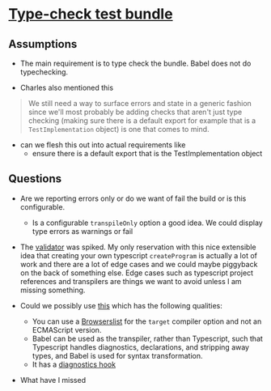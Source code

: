 # [Type-check test bundle](https://github.com/thefrontside/bigtest/issues/280)

## Assumptions
- The main requirement is to type check the bundle. Babel does not do typechecking.  

- Charles also mentioned this
> We still need a way to surface errors and state in a generic fashion since we'll most probably be adding checks that aren't just type checking (making sure there is a default export for example that is a `TestImplementation` object) is one that comes to mind.
  - can we flesh this out into actual requirements like
    - ensure there is a default export that is the TestImplementation object

## Questions
- Are we reporting errors only or do we want of fail the build or is this configurable.
  - Is a configurable `transpileOnly` option a good idea.  We could display type errors as warnings or fail

- The [validator](https://github.com/thefrontside/bigtest/blob/validator/packages/server/src/validator.ts) was spiked.  My only reservation with this nice extensible idea that creating your own typescript `createProgram` is actually a lot of work and there are a lot of edge cases and we could maybe piggyback on the back of something else.  Edge cases such as typescript project references and transpilers are things we want to avoid unless I am missing something.

- Could we possibly use [this](https://github.com/wessberg/rollup-plugin-ts) which has the following qualities:
  - You can use a [Browserslist](https://github.com/browserslist/browserslist) for the `target` compiler option and not an ECMAScript version.
  - Babel can be used as the transpiler, rather than Typescript, such that Typescript handles diagnostics, declarations, and stripping away types, and Babel is used for syntax transformation.
  - It has a [diagnostics hook](https://github.com/wessberg/rollup-plugin-ts#the-diagnostics-hook)
- What have I missed